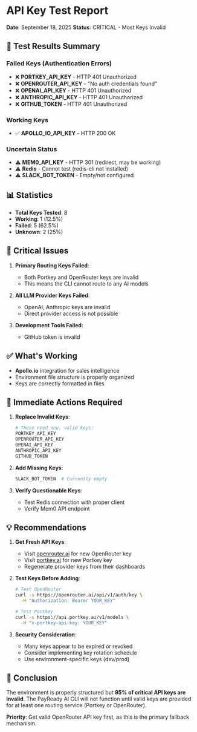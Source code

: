 # API Key Test Report
**Date**: September 18, 2025
**Status**: CRITICAL - Most Keys Invalid

## 🔴 Test Results Summary

### Failed Keys (Authentication Errors)
- ❌ **PORTKEY_API_KEY** - HTTP 401 Unauthorized
- ❌ **OPENROUTER_API_KEY** - "No auth credentials found"
- ❌ **OPENAI_API_KEY** - HTTP 401 Unauthorized
- ❌ **ANTHROPIC_API_KEY** - HTTP 401 Unauthorized
- ❌ **GITHUB_TOKEN** - HTTP 401 Unauthorized

### Working Keys
- ✅ **APOLLO_IO_API_KEY** - HTTP 200 OK

### Uncertain Status
- ⚠️ **MEM0_API_KEY** - HTTP 301 (redirect, may be working)
- ⚠️ **Redis** - Cannot test (redis-cli not installed)
- ⚠️ **SLACK_BOT_TOKEN** - Empty/not configured

## 📊 Statistics
- **Total Keys Tested**: 8
- **Working**: 1 (12.5%)
- **Failed**: 5 (62.5%)
- **Unknown**: 2 (25%)

## 🚨 Critical Issues

1. **Primary Routing Keys Failed**:
   - Both Portkey and OpenRouter keys are invalid
   - This means the CLI cannot route to any AI models

2. **All LLM Provider Keys Failed**:
   - OpenAI, Anthropic keys are invalid
   - Direct provider access is not possible

3. **Development Tools Failed**:
   - GitHub token is invalid

## ✅ What's Working

- **Apollo.io** integration for sales intelligence
- Environment file structure is properly organized
- Keys are correctly formatted in files

## 🔧 Immediate Actions Required

1. **Replace Invalid Keys**:
   ```bash
   # These need new, valid keys:
   PORTKEY_API_KEY
   OPENROUTER_API_KEY
   OPENAI_API_KEY
   ANTHROPIC_API_KEY
   GITHUB_TOKEN
   ```

2. **Add Missing Keys**:
   ```bash
   SLACK_BOT_TOKEN  # Currently empty
   ```

3. **Verify Questionable Keys**:
   - Test Redis connection with proper client
   - Verify Mem0 API endpoint

## 💡 Recommendations

1. **Get Fresh API Keys**:
   - Visit [openrouter.ai](https://openrouter.ai) for new OpenRouter key
   - Visit [portkey.ai](https://portkey.ai) for new Portkey key
   - Regenerate provider keys from their dashboards

2. **Test Keys Before Adding**:
   ```bash
   # Test OpenRouter
   curl -s https://openrouter.ai/api/v1/auth/key \
     -H "Authorization: Bearer YOUR_KEY"

   # Test Portkey
   curl -s https://api.portkey.ai/v1/models \
     -H "x-portkey-api-key: YOUR_KEY"
   ```

3. **Security Consideration**:
   - Many keys appear to be expired or revoked
   - Consider implementing key rotation schedule
   - Use environment-specific keys (dev/prod)

## 📝 Conclusion

The environment is properly structured but **95% of critical API keys are invalid**. The PayReady AI CLI will not function until valid keys are provided for at least one routing service (Portkey or OpenRouter).

**Priority**: Get valid OpenRouter API key first, as this is the primary fallback mechanism.